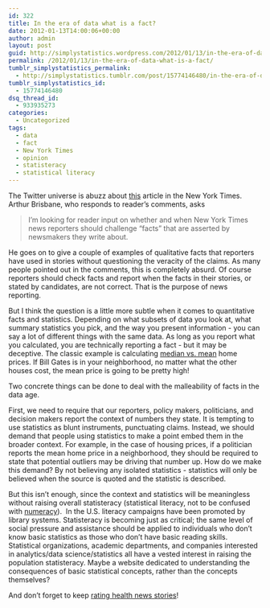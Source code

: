```yaml
---
id: 322
title: In the era of data what is a fact?
date: 2012-01-13T14:00:06+00:00
author: admin
layout: post
guid: http://simplystatistics.wordpress.com/2012/01/13/in-the-era-of-data-what-is-a-fact
permalink: /2012/01/13/in-the-era-of-data-what-is-a-fact/
tumblr_simplystatistics_permalink:
  - http://simplystatistics.tumblr.com/post/15774146480/in-the-era-of-data-what-is-a-fact
tumblr_simplystatistics_id:
  - 15774146480
dsq_thread_id:
  - 933935273
categories:
  - Uncategorized
tags:
  - data
  - fact
  - New York Times
  - opinion
  - statisteracy
  - statistical literacy
---
```

The Twitter universe is abuzz about <a href="http://publiceditor.blogs.nytimes.com/2012/01/12/should-the-times-be-a-truth-vigilante/?pagewanted=all" target="_blank">this</a> article in the New York Times. Arthur Brisbane, who responds to reader&#8217;s comments, asks 

> <span>I’m looking for reader input on whether and when New York Times news reporters should challenge “facts” that are asserted by newsmakers they write about.</span>

<span>He goes on to give a couple of examples of qualitative facts that reporters have used in stories without questioning the veracity of the claims. </span>As many people pointed out in the comments, this is completely absurd. Of course reporters should check facts and report when the facts in their stories, or stated by candidates, are not correct. That is the purpose of news reporting. 

But I think the question is a little more subtle when it comes to quantitative facts and statistics. Depending on what subsets of data you look at, what summary statistics you pick, and the way you present information - you can say a lot of different things with the same data. As long as you report what you calculated, you are technically reporting a fact - but it may be deceptive. The classic example is calculating <a href="http://en.wikipedia.org/wiki/Real_estate_pricing" target="_blank">median vs. mean</a> home prices. If Bill Gates is in your neighborhood, no matter what the other houses cost, the mean price is going to be pretty high! 

Two concrete things can be done to deal with the malleability of facts in the data age.

First, we need to require that our reporters, policy makers, politicians, and decision makers report the context of numbers they state. It is tempting to use statistics as blunt instruments, punctuating claims. Instead, we should demand that people using statistics to make a point embed them in the broader context. For example, in the case of housing prices, if a politician reports the mean home price in a neighborhood, they should be required to state that potential outliers may be driving that number up. How do we make this demand? By not believing any isolated statistics - statistics will only be believed when the source is quoted and the statistic is described.  

But this isn&#8217;t enough, since the context and statistics will be meaningless without raising overall statisteracy (statistical literacy, not to be confused with <a href="http://en.wikipedia.org/wiki/Numeracy" target="_blank">numeracy</a>).  In the U.S. literacy campaigns have been promoted by library systems. Statisteracy is becoming just as critical; the same level of social pressure and assistance should be applied to individuals who don&#8217;t know basic statistics as those who don&#8217;t have basic reading skills. Statistical organizations, academic departments, and companies interested in analytics/data science/statistics all have a vested interest in raising the population statisteracy. Maybe a website dedicated to understanding the consequences of basic statistical concepts, rather than the concepts themselves?

And don&#8217;t forget to keep <a href="http://simplystatistics.tumblr.com/post/15669033251/healthnewsrater" target="_blank">rating health news stories</a>!